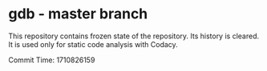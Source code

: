 # gdb - master branch

This repository contains frozen state of the repository.
Its history is cleared. It is used only for static code
analysis with Codacy.

Commit Time: 1710826159